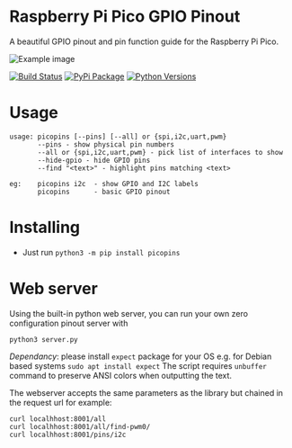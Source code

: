 # Raspberry Pi Pico GPIO Pinout

A beautiful GPIO pinout and pin function guide for the Raspberry Pi Pico.

![Example image](https://raw.githubusercontent.com/pinout-xyz/picopins/main/example.png)

[![Build Status](https://img.shields.io/github/actions/workflow/status/pinout-xyz/picopins/build.yml?branch=main)](https://github.com/pinout-xyz/picopins/actions/workflows/build.yml)
[![PyPi Package](https://img.shields.io/pypi/v/picopins.svg)](https://pypi.python.org/pypi/picopins)
[![Python Versions](https://img.shields.io/pypi/pyversions/picopins.svg)](https://pypi.python.org/pypi/picopins)

# Usage

```
usage: picopins [--pins] [--all] or {spi,i2c,uart,pwm}
       --pins - show physical pin numbers
       --all or {spi,i2c,uart,pwm} - pick list of interfaces to show
       --hide-gpio - hide GPIO pins
       --find "<text>" - highlight pins matching <text>

eg:    picopins i2c  - show GPIO and I2C labels
       picopins      - basic GPIO pinout
```

# Installing

* Just run `python3 -m pip install picopins`



# Web server

Using the built-in python web server, you can run your own zero configuration pinout server with

`python3 server.py`

*Dependancy*: please install `expect` package for your OS e.g. for  Debian based systems `sudo apt install expect` The script requires `unbuffer` command to preserve ANSI colors when outputting the text.

The webserver accepts the same parameters as the library but chained in the request url for example:

```
curl localhhost:8001/all
curl localhhost:8001/all/find-pwm0/
curl localhhost:8001/pins/i2c
```
